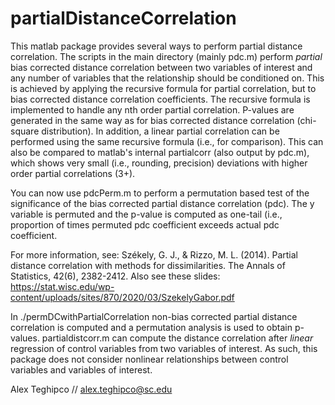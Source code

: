 # partialDistanceCorrelation

This matlab package provides several ways to perform partial distance correlation. The scripts in the main directory (mainly pdc.m) perform *partial* bias corrected distance correlation between two variables of interest and any number of variables that the relationship should be conditioned on. This is achieved by applying the recursive formula for partial correlation, but to bias corrected distance correlation coefficients. The recursive formula is implemented to handle any nth order partial correlation. P-values are generated in the same way as for bias corrected distance correlation (chi-square distribution). In addition, a linear partial correlation can be performed using the same recursive formula (i.e., for comparison). This can also be compared to matlab's internal partialcorr (also output by pdc.m), which shows very small (i.e., rounding, precision) deviations with higher order partial correlations (3+). 

You can now use pdcPerm.m to perform a permutation based test of the significance of the bias corrected partial distance correlation (pdc). The y variable is permuted and the p-value is computed as one-tail (i.e., proportion of times permuted pdc coefficient exceeds actual pdc coefficient.

For more information, see: 
Székely, G. J., & Rizzo, M. L. (2014). Partial distance correlation with methods for dissimilarities. The Annals of Statistics, 42(6), 2382-2412.
Also see these slides: https://stat.wisc.edu/wp-content/uploads/sites/870/2020/03/SzekelyGabor.pdf

In ./permDCwithPartialCorrelation non-bias corrected partial distance correlation is computed and a permutation analysis is used to obtain p-values. partialdistcorr.m can compute the distance correlation after *linear* regression of control variables from two variables of interest. As such, this package does not consider nonlinear relationships between control variables and variables of interest. 

Alex Teghipco // alex.teghipco@sc.edu
